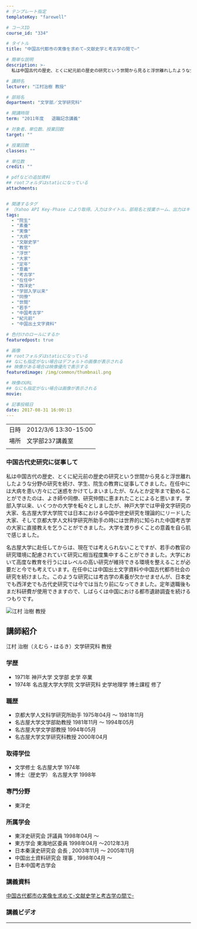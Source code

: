 ```yaml
---
# テンプレート指定
templateKey: "farewell"

# コースID
course_id: "334"

# タイトル
title: "中国古代都市の実像を求めて—文献史学と考古学の間で—"

# 簡単な説明
description: >-
  私は中国古代の歴史、とくに紀元前の歴史の研究という世間から見ると浮世離れしたような分野の研究を続け、学生、院生の教育に従事してきました。在任中には大病を患い方々にご迷惑をかけてしまいましたが、なんとか定年まで勤めることができたのは、よき師や同僚、研究仲間に恵まれたことによると思います。学部入学以来、いくつかの大学を転々としましたが、神戸大学では甲骨文字研究の大家、名古屋大学大学院では日本におけ ....

# 講師名
lecturer: "江村治樹 教授"

# 部局名
department: "文学部／文学研究科"

# 開講時限
term: "2011年度	退職記念講義"

# 対象者、単位数、授業回数
target: ""

# 授業回数
classes: ""

# 単位数
credit: ""

# pdfなどの追加資料
## rootフォルダはstaticになっている
attachments:


# 関連するタグ
# （Yahoo API Key-Phase により取得。入力はタイトル、部局名と授業ホーム、出力はキーフレーズ（tags））
tags:
  - "院生"
  - "素養"
  - "実像"
  - "大病"
  - "文献史学"
  - "教官"
  - "浮世"
  - "大家"
  - "定年"
  - "意義"
  - "考古学"
  - "在任中"
  - "西洋史"
  - "学部入学以来"
  - "同僚"
  - "世間"
  - "若手"
  - "中国考古学"
  - "紀元前"
  - "中国出土文字資料"

# 色付けのロールにするか
featuredpost: true

# 画像
## rootフォルダはstaticになっている
## なにも指定がない場合はデフォルトの画像が表示される
## 映像がある場合は映像優先で表示する
featuredimage: /img/common/thumbnail.png

# 映像のURL
## なにも指定がない場合は画像が表示される
movie: 

# 記事投稿日
date: 2017-08-31 16:00:13
---
```


|   |   |
|---|---|
| 日時 | 2012/3/6  13:30-15:00 |
| 場所 | 文学部237講義室 |
|   |   |


### 中国古代史研究に従事して

私は中国古代の歴史、とくに紀元前の歴史の研究という世間から見ると浮世離れしたような分野の研究を続け、学生、院生の教育に従事してきました。在任中には大病を患い方々にご迷惑をかけてしまいましたが、なんとか定年まで勤めることができたのは、よき師や同僚、研究仲間に恵まれたことによると思います。学部入学以来、いくつかの大学を転々としましたが、神戸大学では甲骨文字研究の大家、名古屋大学大学院では日本における中国中世史研究を理論的にリードした大家、そして京都大学人文科学研究所助手の時には世界的に知られた中国考古学の大家に直接教えを乞うことができました。大学を渡り歩くことの意義を自ら肌で感じました。

名古屋大学に赴任してからは、現在では考えられないことですが、若手の教官の研究環境に配慮されていて研究に相当程度集中することができました。大学において高度な教育を行うにはレベルの高い研究が維持できる環境を整えることが必要だと今でも考えています。在任中には中国出土文字資料や中国古代都市社会の研究を続けました。このような研究には考古学の素養が欠かせませんが、日本史でも西洋史でも古代史研究では今では当たり前になってきました。定年退職後もまだ科研費が使用できますので、しばらくは中国における都市遺跡調査を続けるつもりです。


![江村 治樹 教授](https://ocw.nagoya-u.jp/files/334/s_emura.png) 
## 講師紹介

江村 治樹（えむら・はるき）文学研究科 教授

### 学歴

* 1971年 神戸大学 文学部 史学 卒業
* 1974年 名古屋大学大学院 文学研究科 史学地理学 博士課程 修了

### 職歴

* 京都大学人文科学研究所助手 1975年04月 〜 1981年11月
* 名古屋大学文学部助教授 1981年11月 〜 1994年05月
* 名古屋大学文学部教授 1994年05月
* 名古屋大学文学研究科教授 2000年04月

### 取得学位

* 文学修士 名古屋大学 1974年
* 博士（歴史学） 名古屋大学 1998年

### 専門分野

* 東洋史

### 所属学会

* 東洋史研究会 評議員 1998年04月 〜
* 東方学会 東海地区委員 1998年04月 〜2012年3月
* 日本秦漢史研究会 会長 , 2003年11月 〜 2005年11月
* 中国出土資料研究会 理事 , 1998年04月 〜
* 日本中国考古学会


### 講義資料

[中国古代都市の実像を求めて-文献史学と考古学の間で-](https://ocw.nagoya-u.jp/files/334/H23emura_lastlecture_materials.pdf) 

### 講義ビデオ


-----